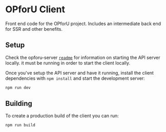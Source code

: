 # OPforU Client

Front end code for the OPforU project. Includes an intermediate back end for SSR and other benefits.

## Setup

Check the opforu-server [`readme`](https://github.com/dd-web/opforu-server/blob/master/README.md) for information on starting the API server locally. it must be running in order to start the client locally.

Once you've setup the API server and have it running, install the client dependencies with `npm install` and start the development server:

```bash
npm run dev
```

## Building

To create a production build of the client you can run:

```bash
npm run build
```
